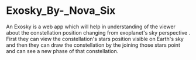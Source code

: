 # Exosky_By-_Nova_Six
An Exosky is a web app which will help in understanding of  the viewer  about the constellation position changing from exoplanet's sky perspective  . First they can view the constellation's stars position visible on Earth's sky  and then they can draw the constellation by the joining those stars point and can see a new phase of that constellation.

